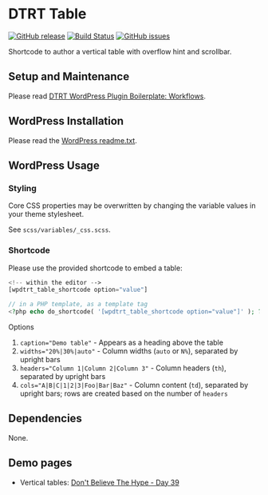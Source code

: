 # DTRT Table

[![GitHub release](https://img.shields.io/github/v/tag/dotherightthing/wpdtrt-table)](https://github.com/dotherightthing/wpdtrt-table/releases) [![Build Status](https://github.com/dotherightthing/wpdtrt-table/workflows/Build%20and%20release%20if%20tagged/badge.svg)](https://github.com/dotherightthing/wpdtrt-table/actions?query=workflow%3A%22Build+and+release+if+tagged%22) [![GitHub issues](https://img.shields.io/github/issues/dotherightthing/wpdtrt-table.svg)](https://github.com/dotherightthing/wpdtrt-table/issues)

Shortcode to author a vertical table with overflow hint and scrollbar.

## Setup and Maintenance

Please read [DTRT WordPress Plugin Boilerplate: Workflows](https://github.com/dotherightthing/wpdtrt-plugin-boilerplate/wiki/Workflows).

## WordPress Installation

Please read the [WordPress readme.txt](readme.txt).

## WordPress Usage

### Styling

Core CSS properties may be overwritten by changing the variable values in your theme stylesheet.

See `scss/variables/_css.scss`.

### Shortcode

Please use the provided shortcode to embed a table:

```php
<!-- within the editor -->
[wpdtrt_table_shortcode option="value"]

// in a PHP template, as a template tag
<?php echo do_shortcode( '[wpdtrt_table_shortcode option="value"]' ); ?>
```

Options

1. `caption="Demo table"` - Appears as a heading above the table
2. `widths="20%|30%|auto"` - Column widths (`auto` or `N%`), separated by upright bars
3. `headers="Column 1|Column 2|Column 3"` - Column headers (`th`), separated by upright bars
4. `cols="A|B|C|1|2|3|Foo|Bar|Baz"` - Column content (`td`), separated by upright bars; rows are created based on the number of `headers`

## Dependencies

None.

## Demo pages

* Vertical tables: [Don't Believe The Hype - Day 39](https://dontbelievethehype.co.nz/tourdiaries/asia/east-asia/mongolia/39/kharkhorin/)
